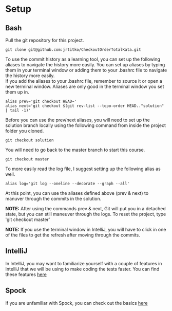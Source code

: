 # Setup

## Bash

Pull the git repository for this project.  

    git clone git@github.com:jrtitko/CheckoutOrderTotalKata.git

To use the commit history as a learning tool, you can set up the following aliases to navigate the history more easily.
You can set up aliases by typing them in your terminal window or adding them to your .bashrc file to navigate the history more easily.  
If you add the aliases to your .bashrc file, remember to source it or open a new terminal window.  Aliases are only good
in the terminal window you set them up in.

    alias prev='git checkout HEAD~'
    alias next='git checkout $(git rev-list --topo-order HEAD.."solution" | tail -1)'

Before you can use the prev/next aliases, you will need to set up the solution branch locally using the following command from inside the project folder you cloned.

    git checkout solution

You will need to go back to the master branch to start this course.

    git checkout master

To more easily read the log file, I suggest setting up the following alias as well.

    alias log='git log --oneline --decorate --graph --all'

At this point, you can use the aliases defined above (prev & next) to manuver through the commits in the solution.  

**NOTE:** After using the commands prev & next, Git will put you in a detached state, but you can still maneuver through the logs.  To reset the project, type 'git checkout master'

**NOTE:** If you use the terminal window in IntelliJ, you will have to click in one of the files to get the refresh after moving through the commits.  

## IntelliJ

In IntelliJ, you may want to familiarize yourself with a couple of features in IntelliJ that we will be using to make coding the tests faster.  You can find these features [here](https://github.com/jrtitko/CheckoutOrderTotalKata/blob/master/IntelliJ%20IDEA%20Commands%20%26%20Shortcuts.md)

## Spock

If you are unfamiliar with Spock, you can check out the basics [here](https://github.com/jrtitko/CheckoutOrderTotalKata/blob/master/Spock.md)
